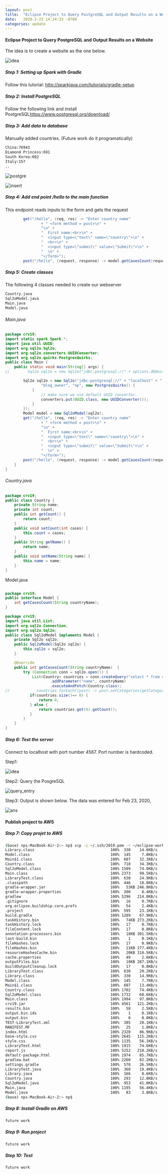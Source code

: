 ```yaml
---
layout: post
title:  "Eclipse Project to Query PostgreSQL and Output Results on a Website"
date:   2020-2-23 14:34:33 -0700
categories: update
---
```



#### Eclipse Project to Query PostgreSQL and Output Results on a Website

The idea is to create a website as the one below.

![idea](/2020-02-23-eclipse_web_server/idea.png)

##### Step 1: Setting up Spark with Gradle

Follow this tutorial: <http://sparkjava.com/tutorials/gradle-setup>

##### Step 2: Install PostgreSQL

Follow the following link and install PostgreSQL<https://www.postgresql.org/download/>

##### Step 3: Add data to database

Manually added countries. (Future work do it programatically)

```txt
China:76943
Diamond Princess:691
South Korea:602
Italy:157
..
```

![postgre](/2020-02-23-eclipse_web_server/postgre.png)



![insert](/2020-02-23-eclipse_web_server/insert.png)



##### Step 4: Add end point /hello to the main function

This endpoint reads inputs to the form and gets the request

```java
        get("/hello", (req, res) -> "Enter country name"
        		+ " <form method = post>\n" +
        		"\n" +
        		"  First name:<br>\n" +
        		"  <input type=\"text\" name=\"country\">\n" +
        		"  <br>\n" +
        		"  <input type=\"submit\" value=\"Submit\">\n" +
        		"  \n" +
        		"</form>");
        post("/hello", (request, response) -> model.getCasesCount(request.queryParams("country"))+"");
```

##### Step 5: Create classes

The following 4 classes needed to create our webserver

```bash
Country.java                                
Sql2oModel.java                                 
Main.java                                      
Model.java                                     
```

###### Main.java

```java
package crv19;
import static spark.Spark.*;
import java.util.UUID;
import org.sql2o.Sql2o;
import org.sql2o.converters.UUIDConverter;
import org.sql2o.quirks.PostgresQuirks;
public class Main {
    public static void main(String[] args) {
//        Sql2o sql2o = new Sql2o("jdbc:postgresql://" + options.dbHost + ":" + options.dbPort + "/" + options.database,

        Sql2o sql2o = new Sql2o("jdbc:postgresql://" + "localhost" + ":" + "5432" + "/" + "crv19",
        		"blog_owner", "np", new PostgresQuirks() {
            {
                // make sure we use default UUID converter.
                converters.put(UUID.class, new UUIDConverter());
            }
        });
        Model model = new Sql2oModel(sql2o);
        get("/hello", (req, res) -> "Enter country name"
        		+ " <form method = post>\n" +
        		"\n" +
        		"  First name:<br>\n" +
        		"  <input type=\"text\" name=\"country\">\n" +
        		"  <br>\n" +
        		"  <input type=\"submit\" value=\"Submit\">\n" +
        		"  \n" +
        		"</form>");
        post("/hello", (request, response) -> model.getCasesCount(request.queryParams("country"))+"");    
    }
}
```

###### Country.java

```java
package crv19;
public class Country {
	private String name;
	private int count;
	public int getCount() {
		return count;
	}
	public void setCount(int cases) {
		this.count = cases;
	}
	public String getName() {
		return name;
	}
	public void setName(String name) {
		this.name = name;
	}
}
```

Model.java

```java

package crv19;
public interface Model {
	int getCasesCount(String countryName);
}
```

```java
package crv19;
import java.util.List;
import org.sql2o.Connection;
import org.sql2o.Sql2o;
public class Sql2oModel implements Model {
    private Sql2o sql2o;
    public Sql2oModel(Sql2o sql2o) {
        this.sql2o = sql2o;
    }

    @Override
    public int getCasesCount(String countryName)  {
        try (Connection conn = sql2o.open()) {
            List<Country> countries = conn.createQuery("select * from countries where name=:name ")
            		.addParameter("name", countryName)
                    .executeAndFetch(Country.class);
//            countries.forEach((post) -> post.setCategories(getCategoriesFor(conn, post.getPost_uuid())));
           if(countries.size()== 0) {
        	   return 0;
           } else {
        	   return countries.get(0).getCount();
           }
        }
    }
}
```

##### Step 6: Test the server

Connect to localhost with port number 4567. Port number is hardcoded.

Step1:

![idea](/2020-02-23-eclipse_web_server/idea.png)

Step2: Query the PosgreSQL

![query_entry](/2020-02-23-eclipse_web_server/query_entry.png)

Step3: Output is shown below. The data was entered for Feb 23, 2020,

![ans](/2020-02-23-eclipse_web_server/ans.png)

#### Publish project to AWS

##### Step 7: Copy projet to AWS

```bash
(base) nps-MacBook-Air-2:~ np$ scp -i ~/.ssh/2019.pem -r ~/eclipse-workspace/crv19_new ec2-user@ec2-52-41-181-26.us-west-2.compute.amazonaws.com:~/.
Library.class                                  100%  330    14.6KB/s   00:00    
Model.class                                    100%  145     7.8KB/s   00:00    
Main$1.class                                   100%  607    32.3KB/s   00:00    
Country.class                                  100%  718    34.3KB/s   00:00    
Sql2oModel.class                               100% 1589    74.0KB/s   00:00    
Main.class                                     100% 2373    99.5KB/s   00:00    
LibraryTest.class                              100%  630    24.9KB/s   00:00    
.classpath                                     100%  446    18.8KB/s   00:00    
gradle-wrapper.jar                             100%   53KB 246.8KB/s   00:00    
gradle-wrapper.properties                      100%  200     8.4KB/s   00:00    
gradlew                                        100% 5296   214.0KB/s   00:00    
.gitignore                                     100%   16     0.7KB/s   00:00    
org.eclipse.buildship.core.prefs               100%   54     2.4KB/s   00:00    
.project                                       100%  595    23.1KB/s   00:00    
build.gradle                                   100% 1289    67.9KB/s   00:00    
taskHistory.bin                                100%   74KB 273.2KB/s   00:00    
taskHistory.lock                               100%   17     0.7KB/s   00:00    
fileContent.lock                               100%   17     0.8KB/s   00:00    
annotation-processors.bin                      100%   18KB 301.5KB/s   00:00    
last-build.bin                                 100%    1     0.1KB/s   00:00    
fileHashes.lock                                100%   17     0.9KB/s   00:00    
fileHashes.bin                                 100%   21KB 277.4KB/s   00:00    
resourceHashesCache.bin                        100%   20KB 318.5KB/s   00:00    
cache.properties                               100%   49     2.6KB/s   00:00    
outputFiles.bin                                100%   18KB 287.1KB/s   00:00    
buildOutputCleanup.lock                        100%   17     0.8KB/s   00:00    
LibraryTest.class                              100%  630    29.2KB/s   00:00    
Library.class                                  100%  330    14.9KB/s   00:00    
Model.class                                    100%  145     7.7KB/s   00:00    
Main$1.class                                   100%  607    13.4KB/s   00:00    
Country.class                                  100% 1702    74.4KB/s   00:00    
Sql2oModel.class                               100% 1732    68.6KB/s   00:00    
Main.class                                     100% 1994    97.0KB/s   00:00    
crv19.jar                                      100% 4561   121.2KB/s   00:00    
results.bin                                    100%   58     2.5KB/s   00:00    
output.bin.idx                                 100%    1     0.1KB/s   00:00    
output.bin                                     100%    0     0.0KB/s   00:00    
TEST-LibraryTest.xml                           100%  385    20.1KB/s   00:00    
MANIFEST.MF                                    100%   25     1.0KB/s   00:00    
index.html                                     100% 2320    86.9KB/s   00:00    
base-style.css                                 100% 2645   115.2KB/s   00:00    
style.css                                      100% 1135    56.1KB/s   00:00    
LibraryTest.html                               100% 1915    74.6KB/s   00:00    
report.js                                      100% 5252   210.2KB/s   00:00    
default-package.html                           100% 1974    85.7KB/s   00:00    
gradlew.bat                                    100% 2260    82.2KB/s   00:00    
settings.gradle                                100%  578    26.5KB/s   00:00    
LibraryTest.java                               100%  360    19.4KB/s   00:00    
Library.java                                   100%  166     8.6KB/s   00:00    
Country.java                                   100%  293    12.8KB/s   00:00    
Sql2oModel.java                                100%  953    41.0KB/s   00:00    
Main.java                                      100% 1195    56.4KB/s   00:00    
Model.java                                     100%   83     3.8KB/s   00:00    
(base) nps-MacBook-Air-2:~ np$
```

##### Step 8: Install Gradle on AWS

```bash
future work
```

##### Step 9: Run project

```bash
future work
```

##### Step 10: Test

```bash
future work
```
